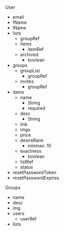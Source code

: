 User
  - email
  - fName
  - lName
  - lists
    - groupRef
    - items
      - itemRef
    - archived
      - boolean
  - groups
    - groupList
      - groupRef
    - invites
      - groupRef
  - items
    - name
      - String
      - required
    - desc
      - String
    - link
    - imgs
    - price
    - desireRank
      - minmax: 10
    - exactness
      - boolean
    - listRef
    - status
  - resetPasswordToken
  - resetPasswordExpires

Groups
  - name
  - desc
  - img
  - users
    - userRef
  - lists
